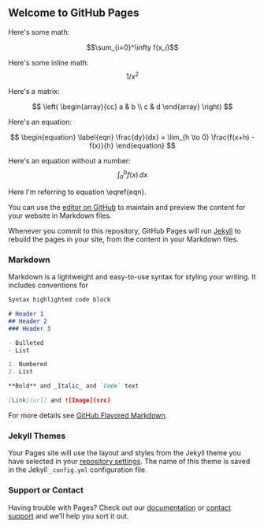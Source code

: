 ## Welcome to GitHub Pages

Here's some math:

$$\sum_{i=0}^\infty f(x_i)$$

Here's some inline math: $$1/x^2$$

Here's a matrix:

$$
\left(
\begin{array}{cc}
a & b \\ c & d
\end{array}
\right)
$$

Here's an equation:

$$
\begin{equation} \label{eqn}
\frac{dy}{dx} = \lim_{h \to 0} \frac{f(x+h) - f(x)}{h}
\end{equation}
$$

Here's an equation without a number:
$$
\begin{equation*}
\int_a^b f(x)\, dx
\end{equation*}
$$

Here I'm referring to equation \eqref{eqn}.

You can use the [editor on GitHub](https://github.com/pwsiegel/pwsiegel.github.io/edit/master/README.md) to maintain and preview the content for your website in Markdown files.

Whenever you commit to this repository, GitHub Pages will run [Jekyll](https://jekyllrb.com/) to rebuild the pages in your site, from the content in your Markdown files.

### Markdown

Markdown is a lightweight and easy-to-use syntax for styling your writing. It includes conventions for

```markdown
Syntax highlighted code block

# Header 1
## Header 2
### Header 3

- Bulleted
- List

1. Numbered
2. List

**Bold** and _Italic_ and `Code` text

[Link](url) and ![Image](src)
```

For more details see [GitHub Flavored Markdown](https://guides.github.com/features/mastering-markdown/).

### Jekyll Themes

Your Pages site will use the layout and styles from the Jekyll theme you have selected in your [repository settings](https://github.com/pwsiegel/pwsiegel.github.io/settings). The name of this theme is saved in the Jekyll `_config.yml` configuration file.

### Support or Contact

Having trouble with Pages? Check out our [documentation](https://help.github.com/categories/github-pages-basics/) or [contact support](https://github.com/contact) and we’ll help you sort it out.
